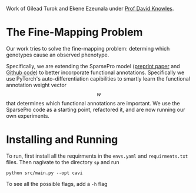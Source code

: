 Work of Gilead Turok and Ekene Ezeunala under [Prof David Knowles](https://davidaknowles.github.io).

# The Fine-Mapping Problem

Our work tries to solve the fine-mapping problem: determing which genotypes cause an observed phenotype.

Specifically, we are extending the SparsePro model ([preprint paper](https://www.biorxiv.org/content/10.1101/2021.10.04.463133v1) and [Github code](https://github.com/zhwm/SparsePro)) to better incorporate functional annotations. Specifically we use PyTorch's auto-differentiation capibilities to smartly learn the functional annotation weight vector $$w$$ that determines which functional annotations are important. We use the SparsePro code as a starting point, refactored it, and are now running our own experiments.

# Installing and Running

To run, first install all the requirments in the ```envs.yaml``` and ```requirments.txt``` files. Then nagivate to the directory ```sp``` and run

``` python src/main.py --opt cavi ```

To see all the possible flags, add a ```-h``` flag
